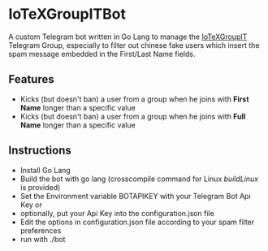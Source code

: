 # IoTeXGroupITBot
A custom Telegram bot written in Go Lang to manage the [IoTeXGroupIT](http://t.me/IoTeXGroupIT) Telegram Group, especially to filter out chinese fake users which insert the spam message embedded in the First/Last Name fields.

## Features
- Kicks (but doesn't ban) a user from a group when he joins with **First Name** longer than a specific value
- Kicks (but doesn't ban) a user from a group when he joins with **Full Name** longer than a specific value

## Instructions
- Install Go Lang
- Build the bot with go lang (crosscompile command for Linux *buildLinux* is provided)
- Set the Environment variable BOTAPIKEY with your Telegram Bot Api Key or
- optionally, put your Api Key into the configuration.json file
- Edit the options in configuration.json file according to your spam filter preferences
- run with ./bot
